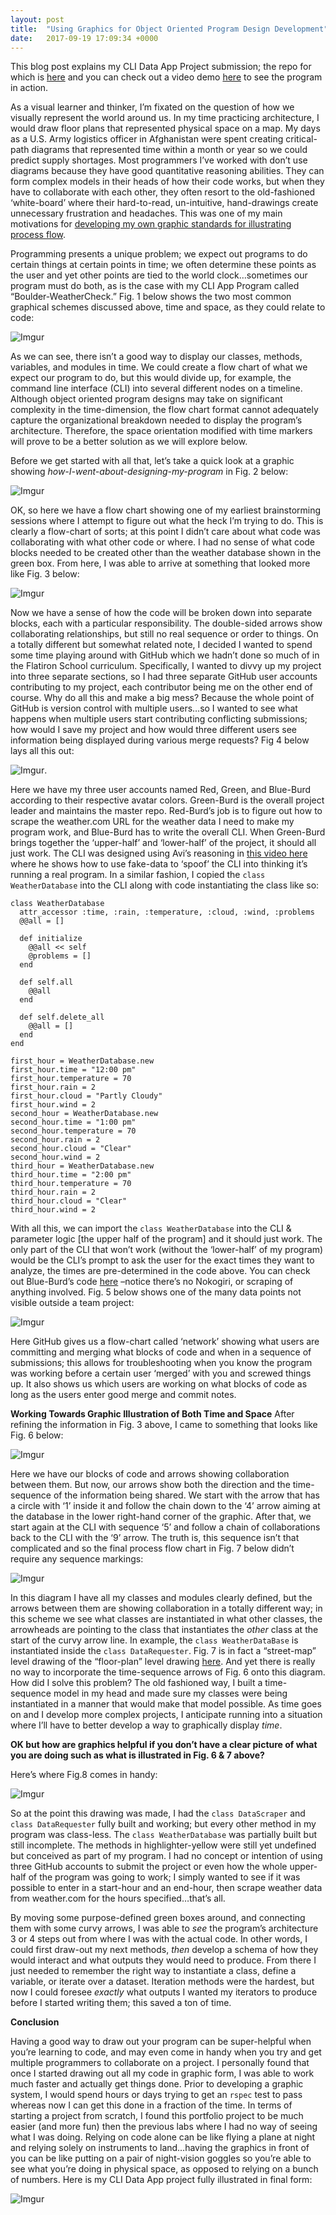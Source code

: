 ```yaml
---
layout: post
title:  "Using Graphics for Object Oriented Program Design Development"
date:   2017-09-19 17:09:34 +0000
---
```



This blog post explains my CLI Data App Project submission; the repo for which is [here]( https://github.com/Richard-Burd/richardburd-cli-app) and you can check out a video demo [here]( https://youtu.be/6PWwNzizCOs) to see the program in action.

As a visual learner and thinker, I’m fixated on the question of how we visually represent the world around us.  In my time practicing architecture, I would draw floor plans that represented physical space on a map.  My days as a U.S. Army logistics officer in Afghanistan were spent creating critical-path diagrams that represented time within a month or year so we could predict supply shortages.  Most programmers I’ve worked with don’t use diagrams because they have good quantitative reasoning abilities.  They can form complex models in their heads of how their code works, but when they have to collaborate with each other, they often resort to the old-fashioned ‘white-board’ where their hard-to-read, un-intuitive, hand-drawings create unnecessary frustration and headaches.  This was one of my main motivations for [developing my own graphic standards for illustrating process flow]( https://richard-burd.github.io/2017/09/15/object_oriented_architecture_for_visual_thinkers/).  

Programming presents a unique problem; we expect out programs to do certain things at certain points in time; we often determine these points as the user and yet other points are tied to the world clock…sometimes our program must do both, as is the case with my CLI App Program called “Boulder-WeatherCheck.”  Fig. 1 below shows the two most common graphical schemes discussed above, time and space, as they could relate to code:

![Imgur](https://i.imgur.com/wTsp1XK.png)

As we can see, there isn’t a good way to display our classes, methods, variables, and modules in time.  We could create a flow chart of what we expect our program to do, but this would divide up, for example, the command line interface (CLI) into several different nodes on a timeline.  Although object oriented program designs may take on significant complexity in the time-dimension, the flow chart format cannot adequately capture the organizational breakdown needed to display the program’s architecture.  Therefore, the space orientation modified with time markers will prove to be a better solution as we will explore below.

Before we get started with all that, let’s take a quick look at a graphic showing *how-I-went-about-designing-my-program* in Fig. 2 below:

![Imgur](https://i.imgur.com/K3hKXSD.png)

OK, so here we have a flow chart showing one of my earliest brainstorming sessions where I attempt to figure out what the heck I’m trying to do.  This is clearly a flow-chart of sorts; at this point I didn’t care about what code was collaborating with what other code or where.  I had no sense of what code blocks needed to be created other than the weather database shown in the green box.  From here, I was able to arrive at something that looked more like Fig. 3 below:   

![Imgur](https://i.imgur.com/zLJ8gwb.png)


Now we have a sense of how the code will be broken down into separate blocks, each with a particular responsibility.  The double-sided arrows show collaborating relationships, but still no real sequence or order to things.  On a totally different but somewhat related note, I decided I wanted to spend some time playing around with GitHub which we hadn’t done so much of in the Flatiron School curriculum.  Specifically, I wanted to divvy up my project into three separate sections, so I had three separate GitHub user accounts contributing to my project, each contributor being me on the other end of course.  Why do all this and make a big mess?  Because the whole point of GitHub is version control with multiple users…so I wanted to see what happens when multiple users start contributing conflicting submissions; how would I save my project and how would three different users see information being displayed during various merge requests?  Fig 4 below lays all this out:

![Imgur](https://i.imgur.com/lHFxAfR.png).

Here we have my three user accounts named Red, Green, and Blue-Burd according to their respective avatar colors.  Green-Burd is the overall project leader and maintains the master repo.  Red-Burd’s job is to figure out how to scrape the weather.com URL for the weather data I need to make my program work, and Blue-Burd has to write the overall CLI.  When Green-Burd brings together the ‘upper-half’ and ‘lower-half’ of the project, it should all just work.  The CLI was designed using Avi’s reasoning in [this video here]( https://www.youtube.com/watch?v=_lDExWIhYKI) where he shows how to use fake-data to ‘spoof’ the CLI into thinking it’s running a real program.  In a similar fashion, I copied the `class WeatherDatabase` into the CLI along with code instantiating the class like so: 
```
class WeatherDatabase 
  attr_accessor :time, :rain, :temperature, :cloud, :wind, :problems
  @@all = []
  
  def initialize
    @@all << self
    @problems = []
  end

  def self.all
    @@all
  end

  def self.delete_all
    @@all = []
  end
end

first_hour = WeatherDatabase.new 
first_hour.time = "12:00 pm"
first_hour.temperature = 70
first_hour.rain = 2
first_hour.cloud = "Partly Cloudy"
first_hour.wind = 2
second_hour = WeatherDatabase.new 
second_hour.time = "1:00 pm"
second_hour.temperature = 70
second_hour.rain = 2 
second_hour.cloud = "Clear" 
second_hour.wind = 2
third_hour = WeatherDatabase.new 
third_hour.time = "2:00 pm"
third_hour.temperature = 70
third_hour.rain = 2
third_hour.cloud = "Clear"
third_hour.wind = 2
```
With all this, we can import the `class WeatherDatabase` into the CLI & parameter logic [the upper half of the program] and it should just work.  The only part of the CLI that won’t work (without the ‘lower-half’ of my program) would be the CLI’s prompt to ask the user for the exact times they want to analyze, the times are pre-determined in the code above.  You can check out Blue-Burd’s code [here]( https://repl.it/KpBS/0) –notice there’s no Nokogiri, or scraping of anything involved.  Fig. 5 below shows one of the many data points not visible outside a team project:

![Imgur](https://i.imgur.com/NVfXusW.png)

Here GitHub gives us a flow-chart called ‘network’ showing what users are committing and merging what blocks of code and when in a sequence of submissions; this allows for troubleshooting when you know the program was working before a certain user ‘merged’ with you and screwed things up.  It also shows us which users are working on what blocks of code as long as the users enter good merge and commit notes.  

**Working Towards Graphic Illustration of Both Time and Space** 
After refining the information in Fig. 3 above, I came to something that looks like Fig. 6 below:

![Imgur](https://i.imgur.com/yi1SUPB.png)

Here we have our blocks of code and arrows showing collaboration between them.  But now, our arrows show both the direction and the time-sequence of the information being shared.  We start with the arrow that has a circle with ‘1’ inside it and follow the chain down to the ‘4’ arrow aiming at the database in the lower right-hand corner of the graphic.  After that, we start again at the CLI with sequence ‘5’ and follow a chain of collaborations back to the CLI with the ‘9’ arrow.  The truth is, this sequence isn’t that complicated and so the final process flow chart in Fig. 7 below didn’t require any sequence markings:

![Imgur](https://i.imgur.com/KJUUwmB.png)

In this diagram I have all my classes and modules clearly defined, but the arrows between them are showing collaboration in a totally different way; in this scheme we see what classes are instantiated in what other classes, the arrowheads are pointing to the class that instantiates the *other* class at the start of the curvy arrow line.  In example, the `class WeatherDataBase` is instantiated inside the `class DataRequester`.  Fig. 7 is in fact a “street-map” level drawing of the “floor-plan” level drawing [here]( https://i.imgur.com/EKeTIGz.png). And yet there is really no way to incorporate the time-sequence arrows of Fig. 6 onto this diagram.  How did I solve this problem?  The old fashioned way, I built a time-sequence model in my head and made sure my classes were being instantiated in a manner that would make that model possible.  As time goes on and I develop more complex projects, I anticipate running into a situation where I’ll have to better develop a way to graphically display *time*. 

**OK but how are graphics helpful if you don’t have a clear picture of what you are doing such as what is illustrated in Fig. 6 & 7 above?** 

Here’s where Fig.8 comes in handy:

![Imgur](https://i.imgur.com/ew3OsMQ.png)

So at the point this drawing was made, I had the `class DataScraper` and `class DataRequester` fully built and working; but every other method in my program was class-less.  The `class WeatherDatabase` was partially built but still incomplete.  The methods in highlighter-yellow were still yet undefined but conceived as part of my program.  I had no concept or intention of using three GitHub accounts to submit the project or even how the whole upper-half of the program was going to work; I simply wanted to see if it was possible to enter in a start-hour and an end-hour, then scrape weather data from weather.com for the hours specified…that’s all.

By moving some purpose-defined green boxes around, and connecting them with some curvy arrows, I was able to *see* the program’s architecture 3 or 4 steps out from where I was with the actual code.  In other words, I could first draw-out my next methods, *then* develop a schema of how they would interact and what outputs they would need to produce.  From there I just needed to remember the right way to instantiate a class, define a variable, or iterate over a dataset.  Iteration methods were the hardest, but now I could foresee *exactly* what outputs I wanted my iterators to produce before I started writing them; this saved a ton of time.  

**Conclusion**

Having a good way to draw out your program can be super-helpful when you’re learning to code, and may even come in handy when you try and get multiple programmers to collaborate on a project.  I personally found that once I started drawing out all my code in graphic form, I was able to work much faster and actually get things done.  Prior to developing a graphic system, I would spend hours or days trying to get an `rspec` test to pass whereas now I can get this done in a fraction of the time.  In terms of starting a project from scratch, I found this portfolio project to be much easier (and more fun) then the previous labs where I had no way of seeing what I was doing.  Relying on code alone can be like flying a plane at night and relying solely on instruments to land…having the graphics in front of you can be like putting on a pair of night-vision goggles so you’re able to see what you’re doing in physical space, as opposed to relying on a bunch of numbers.  Here is my CLI Data App project fully illustrated in final form:

![Imgur](https://i.imgur.com/EKeTIGz.png)

 


